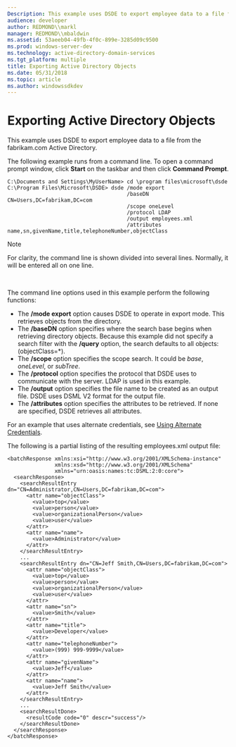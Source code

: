 ```yaml
---
Description: This example uses DSDE to export employee data to a file from the fabrikam.com Active Directory.
audience: developer
author: REDMOND\\markl
manager: REDMOND\\mbaldwin
ms.assetid: 53aeeb04-49fb-4f0c-899e-3285d09c9500
ms.prod: windows-server-dev
ms.technology: active-directory-domain-services
ms.tgt_platform: multiple
title: Exporting Active Directory Objects
ms.date: 05/31/2018
ms.topic: article
ms.author: windowssdkdev
---
```


# Exporting Active Directory Objects

This example uses DSDE to export employee data to a file from the fabrikam.com Active Directory.

The following example runs from a command line. To open a command prompt window, click **Start** on the taskbar and then click **Command Prompt**.

``` syntax
C:\Documents and Settings\MyUserName> cd \program files\microsoft\dsde
C:\Program Files\Microsoft\DSDE> dsde /mode export 
                                      /baseDN CN=Users,DC=fabrikam,DC=com 
                                      /scope oneLevel 
                                      /protocol LDAP 
                                      /output employees.xml 
                                      /attributes name,sn,givenName,title,telephoneNumber,objectClass
```

> [!Note]  
> For clarity, the command line is shown divided into several lines. Normally, it will be entered all on one line.

 

The command line options used in this example perform the following functions:

-   The **/mode export** option causes DSDE to operate in export mode. This retrieves objects from the directory.
-   The **/baseDN** option specifies where the search base begins when retrieving directory objects. Because this example did not specify a search filter with the **/query** option, the search defaults to all objects: (objectClass=\*).
-   The **/scope** option specifies the scope search. It could be *base*, *oneLevel*, or *subTree*.
-   The **/protocol** option specifies the protocol that DSDE uses to communicate with the server. LDAP is used in this example.
-   The **/output** option specifies the file name to be created as an output file. DSDE uses DSML V2 format for the output file.
-   The **/attributes** option specifies the attributes to be retrieved. If none are specified, DSDE retrieves all attributes.

For an example that uses alternate credentials, see [Using Alternate Credentials](using-alternate-credentials.md).

The following is a partial listing of the resulting employees.xml output file:

``` syntax
<batchResponse xmlns:xsi="http://www.w3.org/2001/XMLSchema-instance" 
               xmlns:xsd="http://www.w3.org/2001/XMLSchema" 
               xmlns="urn:oasis:names:tc:DSML:2:0:core">
  <searchResponse>
    <searchResultEntry dn="CN=Administrator,CN=Users,DC=fabrikam,DC=com">
      <attr name="objectClass">
        <value>top</value>
        <value>person</value>
        <value>organizationalPerson</value>
        <value>user</value>
      </attr>
      <attr name="name">
        <value>Administrator</value>
      </attr>
    </searchResultEntry>
    ...  
    <searchResultEntry dn="CN=Jeff Smith,CN=Users,DC=fabrikam,DC=com">
      <attr name="objectClass">
        <value>top</value>
        <value>person</value>
        <value>organizationalPerson</value>
        <value>user</value>
      </attr>
      <attr name="sn">
        <value>Smith</value>
      </attr>
      <attr name="title">
        <value>Developer</value>
      </attr>
      <attr name="telephoneNumber">
        <value>(999) 999-9999</value>
      </attr>    
      <attr name="givenName">
        <value>Jeff</value>
      </attr>
      <attr name="name">
        <value>Jeff Smith</value>
      </attr>
    </searchResultEntry>
    ...
    <searchResultDone>
      <resultCode code="0" descr="success"/>
    </searchResultDone>
  </searchResponse>
</batchResponse>
```

 

 



